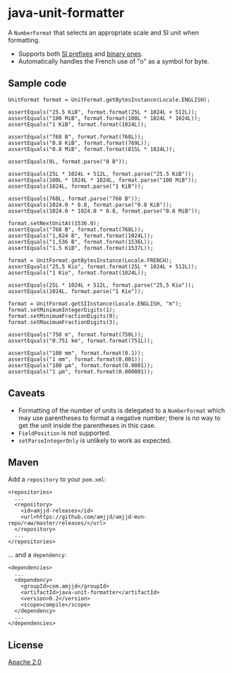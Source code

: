 java-unit-formatter
===================

A `NumberFormat` that selects an appropriate scale and SI unit when formatting.

* Supports both [SI prefixes][1] and [binary ones][2].
* Automatically handles the French use of "o" as a symbol for byte.

[1]: http://en.wikipedia.org/wiki/International_System_of_Units
[2]: http://en.wikipedia.org/wiki/Binary_prefix

Sample code
-----------

    UnitFormat format = UnitFormat.getBytesInstance(Locale.ENGLISH);

    assertEquals("25.5 KiB", format.format(25L * 1024L + 512L));
    assertEquals("100 MiB", format.format(100L * 1024L * 1024L));
    assertEquals("1 KiB", format.format(1024L));

    assertEquals("768 B", format.format(768L));
    assertEquals("0.8 KiB", format.format(769L));
    assertEquals("0.8 MiB", format.format(815L * 1024L));

    assertEquals(0L, format.parse("0 B"));

    assertEquals(25L * 1024L + 512L, format.parse("25.5 KiB"));
    assertEquals(100L * 1024L * 1024L, format.parse("100 MiB"));
    assertEquals(1024L, format.parse("1 KiB"));

    assertEquals(768L, format.parse("768 B"));
    assertEquals(1024.0 * 0.8, format.parse("0.8 KiB"));
    assertEquals(1024.0 * 1024.0 * 0.8, format.parse("0.8 MiB"));

    format.setNextUnitAt(1536.0);
    assertEquals("768 B", format.format(768L));
    assertEquals("1,024 B", format.format(1024L));
    assertEquals("1,536 B", format.format(1536L));
    assertEquals("1.5 KiB", format.format(1537L));

    format = UnitFormat.getBytesInstance(Locale.FRENCH);
    assertEquals("25,5 Kio", format.format(25L * 1024L + 512L));
    assertEquals("1 Kio", format.format(1024L));

    assertEquals(25L * 1024L + 512L, format.parse("25,5 Kio"));
    assertEquals(1024L, format.parse("1 Kio"));

    format = UnitFormat.getSIInstance(Locale.ENGLISH, "m");
    format.setMinimumIntegerDigits(1);
    format.setMinimumFractionDigits(0);
    format.setMaximumFractionDigits(3);

    assertEquals("750 m", format.format(750L));
    assertEquals("0.751 km", format.format(751L));

    assertEquals("100 mm", format.format(0.1));
    assertEquals("1 mm", format.format(0.001));
    assertEquals("100 µm", format.format(0.0001));
    assertEquals("1 µm", format.format(0.000001));

Caveats
-------

* Formatting of the number of units is delegated to a `NumberFormat` which may
  use parentheses to format a negative number; there is no way to get the unit
  inside the parentheses in this case.
* `FieldPosition` is not supported.
* `setParseIntegerOnly` is unlikely to work as expected.
  
Maven
-----

Add a `repository` to your `pom.xml`:

    <repositories>
      ...
      <repository>
        <id>amjjd-releases</id>
        <url>https://github.com/amjjd/amjjd-mvn-repo/raw/master/releases/</url>
      </repository>
      ...
    </repositories>

... and a `dependency`:

    <dependencies>
      ...
      <dependency>
        <groupId>com.amjjd</groupId>
        <artifactId>java-unit-formatter</artifactId>
        <version>0.2</version>
        <scope>compile</scope>
      </dependency>
      ...
    </dependencies>

License
-------

[Apache 2.0](http://www.apache.org/licenses/LICENSE-2.0.html)

